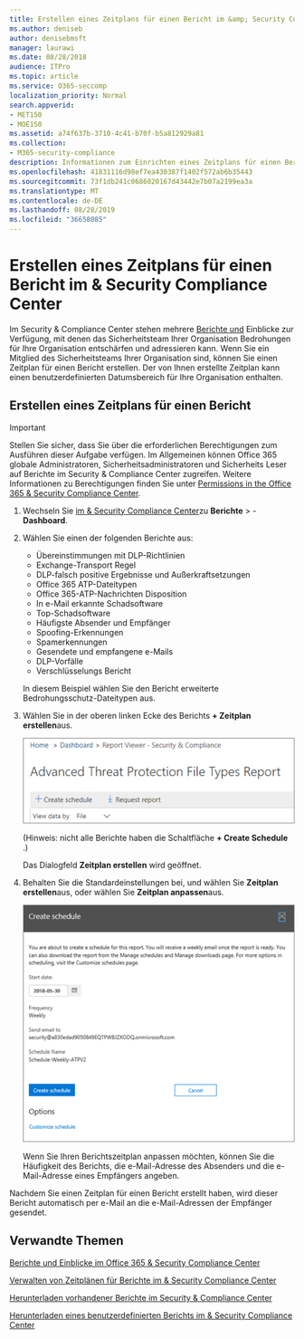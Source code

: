 ```yaml
---
title: Erstellen eines Zeitplans für einen Bericht im &amp; Security Compliance Center
ms.author: deniseb
author: denisebmsft
manager: laurawi
ms.date: 08/28/2018
audience: ITPro
ms.topic: article
ms.service: O365-seccomp
localization_priority: Normal
search.appverid:
- MET150
- MOE150
ms.assetid: a74f637b-3710-4c41-b70f-b5a812929a81
ms.collection:
- M365-security-compliance
description: Informationen zum Einrichten eines Zeitplans für einen Bericht im Security &amp; Compliance Center.
ms.openlocfilehash: 41831116d98ef7ea430387f1402f572ab6b35443
ms.sourcegitcommit: 73f1db241c0686020167d43442e7b07a2199ea3a
ms.translationtype: MT
ms.contentlocale: de-DE
ms.lasthandoff: 08/28/2019
ms.locfileid: "36658085"
---
```

# <a name="create-a-schedule-for-a-report-in-the-security-amp-compliance-center"></a>Erstellen eines Zeitplans für einen Bericht im &amp; Security Compliance Center

Im Security &amp; Compliance Center stehen mehrere [Berichte und](reports-and-insights-in-security-and-compliance.md) Einblicke zur Verfügung, mit denen das Sicherheitsteam Ihrer Organisation Bedrohungen für Ihre Organisation entschärfen und adressieren kann. Wenn Sie ein Mitglied des Sicherheitsteams Ihrer Organisation sind, können Sie einen Zeitplan für einen Bericht erstellen. Der von Ihnen erstellte Zeitplan kann einen benutzerdefinierten Datumsbereich für Ihre Organisation enthalten. 
  
## <a name="create-a-schedule-for-a-report"></a>Erstellen eines Zeitplans für einen Bericht

> [!IMPORTANT]
> Stellen Sie sicher, dass Sie über die erforderlichen Berechtigungen zum Ausführen dieser Aufgabe verfügen. Im Allgemeinen können Office 365 globale Administratoren, Sicherheitsadministratoren und Sicherheits Leser auf Berichte im Security &amp; Compliance Center zugreifen. Weitere Informationen zu Berechtigungen finden Sie unter [Permissions in the Office 365 &amp; Security Compliance Center](permissions-in-the-security-and-compliance-center.md).
  
1. Wechseln Sie [im &amp; Security Compliance Center](https://protection.office.com)zu **Berichte** \> - **Dashboard**.
    
2. Wählen Sie einen der folgenden Berichte aus: 

    - Übereinstimmungen mit DLP-Richtlinien
    - Exchange-Transport Regel
    - DLP-falsch positive Ergebnisse und Außerkraftsetzungen
    - Office 365 ATP-Dateitypen
    - Office 365-ATP-Nachrichten Disposition
    - In e-Mail erkannte Schadsoftware
    - Top-Schadsoftware
    - Häufigste Absender und Empfänger
    - Spoofing-Erkennungen
    - Spamerkennungen
    - Gesendete und empfangene e-Mails
    - DLP-Vorfälle
    - Verschlüsselungs Bericht

    In diesem Beispiel wählen Sie den Bericht erweiterte Bedrohungsschutz-Dateitypen aus.
    
3. Wählen Sie in der oberen linken Ecke des Berichts **+ Zeitplan erstellen**aus. 
    
    ![Zeitplan erstellen](media/atpfiletypes-createschedule.png)

    (Hinweis: nicht alle Berichte haben die Schaltfläche **+ Create Schedule** .)
  
    Das Dialogfeld **Zeitplan erstellen** wird geöffnet. 
    
4. Behalten Sie die Standardeinstellungen bei, und wählen Sie **Zeitplan erstellen**aus, oder wählen Sie **Zeitplan anpassen**aus.
    
    ![Sie können die Standardeinstellungen verwenden oder einen Berichtszeitplan anpassen.](media/04fac327-8f73-4711-8319-58c11880fd96.png)
  
    Wenn Sie Ihren Berichtszeitplan anpassen möchten, können Sie die Häufigkeit des Berichts, die e-Mail-Adresse des Absenders und die e-Mail-Adresse eines Empfängers angeben. 
    
Nachdem Sie einen Zeitplan für einen Bericht erstellt haben, wird dieser Bericht automatisch per e-Mail an die e-Mail-Adressen der Empfänger gesendet. 
  
## <a name="related-topics"></a>Verwandte Themen

[Berichte und Einblicke im Office 365 &amp; Security Compliance Center](reports-and-insights-in-security-and-compliance.md)
  
[Verwalten von Zeitplänen für Berichte im &amp; Security Compliance Center](manage-schedules-for-multiple-reports.md)
  
[Herunterladen vorhandener Berichte im Security &amp; Compliance Center](download-existing-reports.md)
  
[Herunterladen eines benutzerdefinierten Berichts im &amp; Security Compliance Center](set-up-and-download-a-custom-report.md)
  

